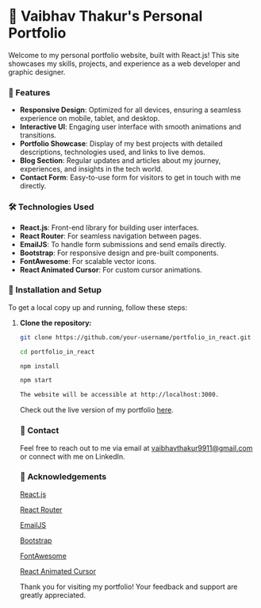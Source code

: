 # 🚀 Vaibhav Thakur's Personal Portfolio

Welcome to my personal portfolio website, built with React.js! This site showcases my skills, projects, and experience as a web developer and graphic designer.

### 🌟 Features

- **Responsive Design**: Optimized for all devices, ensuring a seamless experience on mobile, tablet, and desktop.
- **Interactive UI**: Engaging user interface with smooth animations and transitions.
- **Portfolio Showcase**: Display of my best projects with detailed descriptions, technologies used, and links to live demos.
- **Blog Section**: Regular updates and articles about my journey, experiences, and insights in the tech world.
- **Contact Form**: Easy-to-use form for visitors to get in touch with me directly.

### 🛠️ Technologies Used

- **React.js**: Front-end library for building user interfaces.
- **React Router**: For seamless navigation between pages.
- **EmailJS**: To handle form submissions and send emails directly.
- **Bootstrap**: For responsive design and pre-built components.
- **FontAwesome**: For scalable vector icons.
- **React Animated Cursor**: For custom cursor animations.

### 🚧 Installation and Setup

To get a local copy up and running, follow these steps:

1. **Clone the repository:**
   ```bash
   git clone https://github.com/your-username/portfolio_in_react.git

   cd portfolio_in_react

   npm install

   npm start

   The website will be accessible at http://localhost:3000.

   ```
   Check out the live version of my portfolio [here](https://vaibhav-thakur.netlify.app/).
    
   ### 📧 Contact

   Feel free to reach out to me via email at <a href="mailto:vaibhavthakur9911@gmail.com">vaibhavthakur9911@gmail.com</a> or connect with me on LinkedIn.

   ### 📜 Acknowledgements

   [React.js](https://react.dev/)

   [React Router](https://reactrouter.com/en/main)

   [EmailJS](https://www.emailjs.com/)

   [Bootstrap](https://getbootstrap.com/)

   [FontAwesome](https://fontawesome.com/)
   
   [React Animated Cursor](https://github.com/stephenscaff/react-animated-cursor)

   Thank you for visiting my portfolio! Your feedback and support are greatly appreciated.